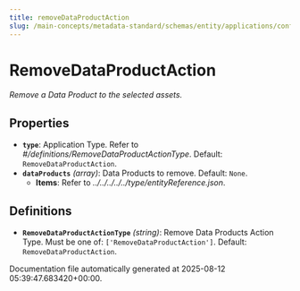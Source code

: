 ```yaml
---
title: removeDataProductAction
slug: /main-concepts/metadata-standard/schemas/entity/applications/configuration/external/automator/removedataproductaction
---
```


# RemoveDataProductAction

*Remove a Data Product to the selected assets.*

## Properties

- **`type`**: Application Type. Refer to *#/definitions/RemoveDataProductActionType*. Default: `RemoveDataProductAction`.
- **`dataProducts`** *(array)*: Data Products to remove. Default: `None`.
  - **Items**: Refer to *../../../../../type/entityReference.json*.
## Definitions

- **`RemoveDataProductActionType`** *(string)*: Remove Data Products Action Type. Must be one of: `['RemoveDataProductAction']`. Default: `RemoveDataProductAction`.


Documentation file automatically generated at 2025-08-12 05:39:47.683420+00:00.
